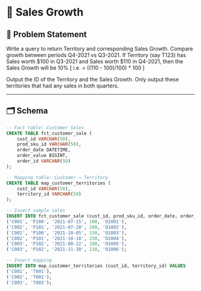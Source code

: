 # 🧳 Sales Growth

## 📌 Problem Statement
Write a query to return Territory and corresponding Sales Growth. Compare growth between periods Q4-2021 vs Q3-2021. If Territory (say T123) has Sales worth $100 in Q3-2021 and Sales worth $110 in Q4-2021, then the Sales Growth will be 10% [ i.e. = ((110 - 100)/100) * 100 ]

Output the ID of the Territory and the Sales Growth. Only output these territories that had any sales in both quarters.



---

## 🗂️ Schema

```sql
-- Fact table: Customer Sales
CREATE TABLE fct_customer_sale (
    cust_id VARCHAR(50),
    prod_sku_id VARCHAR(50),
    order_date DATETIME,
    order_value BIGINT,
    order_id VARCHAR(50)
);

-- Mapping table: Customer → Territory
CREATE TABLE map_customer_territories (
    cust_id VARCHAR(50),
    territory_id VARCHAR(50)
);

-- Insert sample sales
INSERT INTO fct_customer_sale (cust_id, prod_sku_id, order_date, order_value, order_id) VALUES
('C001', 'P100', '2021-07-15', 100, 'O1001'),
('C002', 'P101', '2021-07-20', 200, 'O1002'),
('C001', 'P100', '2021-10-05', 150, 'O1003'),
('C002', 'P101', '2021-10-10', 250, 'O1004'),
('C003', 'P102', '2021-08-22', 180, 'O1005'),
('C003', 'P102', '2021-11-30', 210, 'O1006');

-- Insert mapping
INSERT INTO map_customer_territories (cust_id, territory_id) VALUES
('C001', 'T001'),
('C002', 'T002'),
('C003', 'T003');

